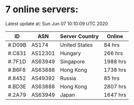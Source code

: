 # 7 online servers:

Latest update at: Sun Jun 07 10:10:09 UTC 2020

| ID | ASN | Server Country | Online |
| -- | --- | -------------- | ------ |
| #.D09B | AS174 | United States | 84 hrs |
| #.C831 | AS12301 | Hungary | 266 hrs |
| #.7F1D | AS63949 | Singapore | 1988 hrs |
| #.B6F8 | AS63888 | Hong Kong | 1738 hrs |
| #.8452 | AS49392 | Russia | 85 hrs |
| #.BD3E | AS63888 | Hong Kong | 2807 hrs |
| #.2A79 | AS63949 | Japan | 1647 hrs |

